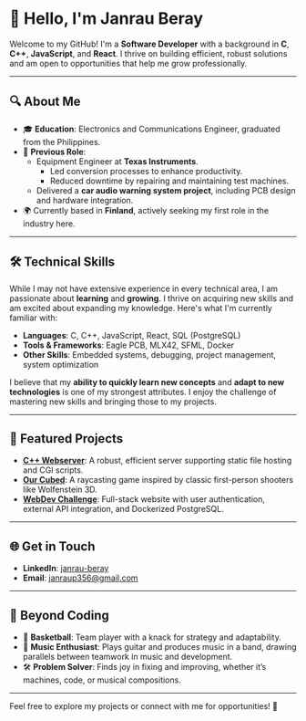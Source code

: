 # 👋 Hello, I'm Janrau Beray  

Welcome to my GitHub! I'm a **Software Developer** with a background in **C**, **C++**, **JavaScript**, and **React**. I thrive on building efficient, robust solutions and am open to opportunities that help me grow professionally.  

---

## 🔍 About Me  

- 🎓 **Education**: Electronics and Communications Engineer, graduated from the Philippines.  
- 💼 **Previous Role**: 
  - Equipment Engineer at **Texas Instruments**.  
    - Led conversion processes to enhance productivity.  
    - Reduced downtime by repairing and maintaining test machines.  
  - Delivered a **car audio warning system project**, including PCB design and hardware integration.
- 🌍 Currently based in **Finland**, actively seeking my first role in the industry here.  

---

## 🛠️ Technical Skills  

While I may not have extensive experience in every technical area, I am passionate about **learning** and **growing**. I thrive on acquiring new skills and am excited about expanding my knowledge. Here's what I'm currently familiar with:

- **Languages**: C, C++, JavaScript, React, SQL (PostgreSQL)  
- **Tools & Frameworks**: Eagle PCB, MLX42, SFML, Docker  
- **Other Skills**: Embedded systems, debugging, project management, system optimization  

I believe that my **ability to quickly learn new concepts** and **adapt to new technologies** is one of my strongest attributes. I enjoy the challenge of mastering new skills and bringing those to my projects.

---

## 🌟 Featured Projects  

- **[C++ Webserver](https://github.com/lassikon/webserv)**: A robust, efficient server supporting static file hosting and CGI scripts.  
- **[Our Cubed](https://github.com/lassikon/Cub3d)**: A raycasting game inspired by classic first-person shooters like Wolfenstein 3D.  
- **[WebDev Challenge](https://github.com/Lisly25/webdev-express)**: Full-stack website with user authentication, external API integration, and Dockerized PostgreSQL.

---

## 🌐 Get in Touch  

- **LinkedIn**: [janrau-beray](https://www.linkedin.com/in/janrau-beray/)  
- **Email**: janraup356@gmail.com  

---

## 🎸 Beyond Coding  

- 🏀 **Basketball**: Team player with a knack for strategy and adaptability.  
- 🎵 **Music Enthusiast**: Plays guitar and produces music in a band, drawing parallels between teamwork in music and development.  
- 🛠️ **Problem Solver**: Finds joy in fixing and improving, whether it’s machines, code, or musical compositions.  

---

Feel free to explore my projects or connect with me for opportunities! 🚀  
